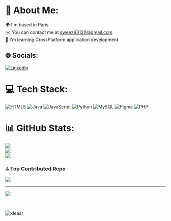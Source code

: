 # 💫 About Me:
🌍 I'm based in Paris<br>✉️ You can contact me at sweez93120@gmail.com<br>🧠 I'm learning CrossPlatform application development


## 🌐 Socials:
[![LinkedIn](https://img.shields.io/badge/LinkedIn-%230077B5.svg?logo=linkedin&logoColor=white)](https://linkedin.com/in/erwan-gueganic-3769642a3) 

# 💻 Tech Stack:
![HTML5](https://img.shields.io/badge/html5-%23E34F26.svg?style=for-the-badge&logo=html5&logoColor=white) ![Java](https://img.shields.io/badge/java-%23ED8B00.svg?style=for-the-badge&logo=openjdk&logoColor=white) ![JavaScript](https://img.shields.io/badge/javascript-%23323330.svg?style=for-the-badge&logo=javascript&logoColor=%23F7DF1E) ![Python](https://img.shields.io/badge/python-3670A0?style=for-the-badge&logo=python&logoColor=ffdd54)  ![MySQL](https://img.shields.io/badge/mysql-%2300000f.svg?style=for-the-badge&logo=mysql&logoColor=white) ![Figma](https://img.shields.io/badge/figma-%23F24E1E.svg?style=for-the-badge&logo=figma&logoColor=white) ![PHP](https://shields.io/badge/-PHP-3776AB?style=for-the-badge&logo=php&logoColor=white)
# 📊 GitHub Stats:
![](https://github-readme-stats.vercel.app/api?username=Rwano93&theme=nord&hide_border=false&include_all_commits=true&count_private=true)<br/>
![](https://github-readme-streak-stats.herokuapp.com/?user=Rwano93&theme=nord&hide_border=false)<br/>
![](https://github-readme-stats.vercel.app/api/top-langs/?username=Rwano93&theme=nord&hide_border=false&include_all_commits=true&count_private=true&layout=compact)

### 🔝 Top Contributed Repo
![](https://github-contributor-stats.vercel.app/api?username=Rwano93&limit=5&theme=dark&combine_all_yearly_contributions=true)

---
[![](https://visitcount.itsvg.in/api?id=Rwano93i&icon=0&color=0)](https://visitcount.itsvg.in)


<br clear="both">


<img src="https://raw.githubusercontent.com/Sutil/Sutil/2b2fad3bf54522bb30c8c170591fc68ff51b69e6/github-contribution-grid-snake2.svg" alt="kleaar" /> </p>

###
